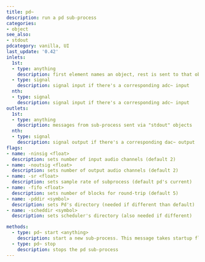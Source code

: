 ```yaml
---
title: pd~
description: run a pd sub-process
categories:
- object
see_also:
- stdout
pdcategory: vanilla, UI
last_update: '0.42'
inlets:
  1st:
  - type: anything
    description: first element names an object, rest is sent to that object in the sub-process
  - type: signal
    description: signal input if there's a corresponding adc~ input
  nth:
  - type: signal
    description: signal input if there's a corresponding adc~ input
outlets:
  1st:
  - type: anything
    description: messages from sub-process sent via "stdout" objects
  nth:
  - type: signal
    description: signal output if there's a corresponding dac~ output
flags:
- name: -ninsig <float>
  description: sets number of input audio channels (default 2)
- name: -noutsig <float>
  description: sets number of output audio channels (default 2)
- name: -sr <float>
  description: sets sample rate of subprocess (default pd's current)
- name: -fifo <float>
  description: sets number of blocks for round-trip (default 5)
- name: -pddir <symbol>
  description: sets Pd's directory (needed if different than default)
- name: -scheddir <symbol>
  description: sets scheduler's directory (also needed if different)

methods:
  - type: pd~ start <anything>
    description: start a new sub-process. This message takes startup flags and needs a pd file to open
  - type: pd~ stop
    description: stops the pd sub-process
---
```

